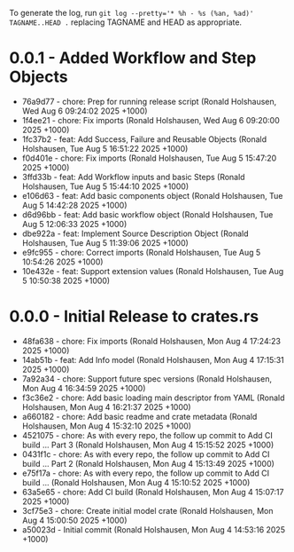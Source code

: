 To generate the log, run `git log --pretty='* %h - %s (%an, %ad)' TAGNAME..HEAD .` replacing TAGNAME and HEAD as appropriate.

# 0.0.1 - Added Workflow and Step Objects

* 76a9d77 - chore: Prep for running release script (Ronald Holshausen, Wed Aug 6 09:24:02 2025 +1000)
* 1f4ee21 - chore: Fix imports (Ronald Holshausen, Wed Aug 6 09:20:00 2025 +1000)
* 1fc37b2 - feat: Add Success, Failure and Reusable Objects (Ronald Holshausen, Tue Aug 5 16:51:22 2025 +1000)
* f0d401e - chore: Fix imports (Ronald Holshausen, Tue Aug 5 15:47:20 2025 +1000)
* 3ffd33b - feat: Add Workflow inputs and basic Steps (Ronald Holshausen, Tue Aug 5 15:44:10 2025 +1000)
* e106d63 - feat: Add basic components object (Ronald Holshausen, Tue Aug 5 14:42:28 2025 +1000)
* d6d96bb - feat: Add basic workflow object (Ronald Holshausen, Tue Aug 5 12:06:33 2025 +1000)
* dbe922a - feat: Implement Source Description Object (Ronald Holshausen, Tue Aug 5 11:39:06 2025 +1000)
* e9fc955 - chore: Correct imports (Ronald Holshausen, Tue Aug 5 10:54:26 2025 +1000)
* 10e432e - feat: Support extension values (Ronald Holshausen, Tue Aug 5 10:50:38 2025 +1000)

# 0.0.0 - Initial Release to crates.rs
 
* 48fa638 - chore: Fix imports (Ronald Holshausen, Mon Aug 4 17:24:23 2025 +1000)
* 14ab51b - feat: Add Info model (Ronald Holshausen, Mon Aug 4 17:15:31 2025 +1000)
* 7a92a34 - chore: Support future spec versions (Ronald Holshausen, Mon Aug 4 16:34:59 2025 +1000)
* f3c36e2 - chore: Add basic loading main descriptor from YAML (Ronald Holshausen, Mon Aug 4 16:21:37 2025 +1000)
* a660182 - chore: Add basic readme and crate metadata (Ronald Holshausen, Mon Aug 4 15:32:10 2025 +1000)
* 4521075 - chore: As with every repo, the follow up commit to Add CI build ... Part 3 (Ronald Holshausen, Mon Aug 4 15:15:52 2025 +1000)
* 0431f1c - chore: As with every repo, the follow up commit to Add CI build ... Part 2 (Ronald Holshausen, Mon Aug 4 15:13:49 2025 +1000)
* e75f17a - chore: As with every repo, the follow up commit to Add CI build ... (Ronald Holshausen, Mon Aug 4 15:10:52 2025 +1000)
* 63a5e65 - chore: Add CI build (Ronald Holshausen, Mon Aug 4 15:07:17 2025 +1000)
* 3cf75e3 - chore: Create initial model crate (Ronald Holshausen, Mon Aug 4 15:00:50 2025 +1000)
* a50023d - Initial commit (Ronald Holshausen, Mon Aug 4 14:53:16 2025 +1000)
